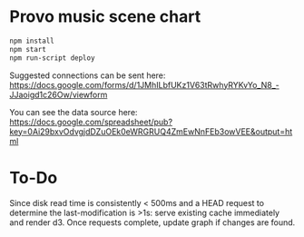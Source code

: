Provo music scene chart
=======================

```bash
npm install
npm start
npm run-script deploy
```

Suggested connections can be sent here: https://docs.google.com/forms/d/1JMhILbfUKz1V63tRwhyRYKvYo_N8_-JJaoigd1c26Ow/viewform

You can see the data source here: https://docs.google.com/spreadsheet/pub?key=0Ai29bxvOdvgjdDZuOEk0eWRGRUQ4ZmEwNnFEb3owVEE&output=html

To-Do
=====
Since disk read time is consistently < 500ms and a HEAD request to determine the last-modification is >1s: serve existing cache immediately and render d3. Once requests complete, update graph if changes are found.